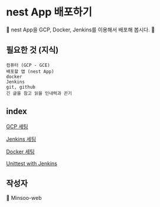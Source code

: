 # nest App 배포하기

🚀 nest App을 GCP, Docker, Jenkins를 이용해서 배포해 봅시다. 🚀

## 필요한 것 (지식)

    컴퓨터 (GCP - GCE)
    배포할 앱 (nest App)
    docker
    Jenkins
    git, github
    긴 글을 참고 읽을 인내력과 끈기

## index

[GCP 세팅](https://github.com/Minsoo-web/Today-I-Learn/blob/master/Deploy/GCP_SETUP.md)

[Jenkins 세팅](https://github.com/Minsoo-web/Today-I-Learn/blob/master/Deploy/Jenkins_SETUP.md)

[Docker 세팅](https://github.com/Minsoo-web/Today-I-Learn/blob/master/Deploy/Docker_SETUP.md)

[Unittest with Jenkins](https://github.com/Minsoo-web/Today-I-Learn/blob/master/Deploy/Unittest.md)

## 작성자

🐔 Minsoo-web
